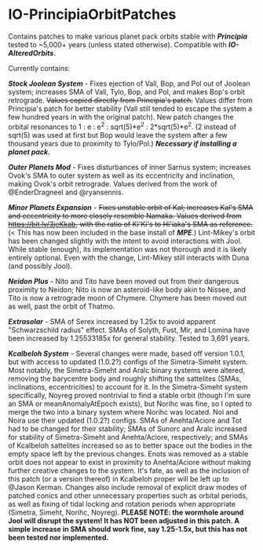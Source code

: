 # IO-PrincipiaOrbitPatches
Contains patches to make various planet pack orbits stable with ***Principia*** tested to ~5,000+ years (unless stated otherwise).
Compatible with ***IO-AlteredOrbits***.

Currently contains:

  ***Stock Joolean System*** - Fixes ejection of Vall, Bop, and Pol out of Joolean system; increases SMA of Vall, Tylo, Bop, and Pol, and makes Bop's orbit retrograde. ~~Values copied directly from Principia's patch.~~ Values differ from Principia's patch for better stability (Vall still tended to escape the system a few hundred years in with the original patch). New patch changes the orbital resonances to 1 : e : e<sup>2</sup> : sqrt(5)\*e<sup>2</sup> : 2\*sqrt(5)\*e<sup>2</sup>. (2 instead of sqrt(5) was used at first but Bop would leave the system after a few thousand years due to proximity to Tylo/Pol.)
***Necessary if installing a planet pack.***
  
  ***Outer Planets Mod*** - Fixes disturbances of inner Sarnus system; increases Ovok's SMA to outer system as well as its eccentricity and inclination, making Ovok's orbit retrograde. Values derived from the work of @EnderDragneel and @ryansennis.
  
  ***Minor Planets Expansion*** - ~~Fixes unstable orbit of Kal; increases Kal's SMA and eccentricity to more closely resemble Namaka. Values derived from https://bit.ly/3jeKkab, with the ratio of Ki'Ki's to Hi'iaka's SMA as reference.~~ (< This has now been included in the base install of ***MPE***.) Lint-Mikey's orbit has been changed slightly with the intent to avoid interactions with Jool. While stable (enough), its implementation was not thorough and it is likely entirely optional. Even with the change, Lint-Mikey still interacts with Duna (and possibly Jool).
  
  ***Neidon Plus*** - Nito and Tito have been moved out from their dangerous proximity to Neidon; Nito is now an asteroid-like body akin to Nissee, and Tito is now a retrograde moon of Chymere. Chymere has been moved out as well, past the orbit of Thatmo.
  
  ***Extrasolar*** - SMA of Serex increased by 1.25x to avoid apparent "Schwarzschild radius" effect. SMAs of Solyth, Fust, Mir, and Lomina have been increased by 1.25533185x for general stability. Tested to 3,691 years.
  
  ***Kcalbeloh System*** - Several changes were made, based off version 1.0.1, but with access to updated (1.0.2?) configs of the Simetra-Simeht system. Most notably, the Simetra-Simeht and Aralc binary systems were altered, removing the barycentre body and roughly shifting the sattelites (SMAs, inclinations, eccentricities) to account for it. In the Simetra-Simeht system specifically, Noyreg proved nontrivial to find a stable orbit (though I'm sure an SMA or meanAnomalyAtEpoch exists), but Norihc was fine, so I opted to merge the two into a binary system where Norihc was located. Noi and Noira use their updated (1.0.2?) configs. SMAs of Anehta/Aciore and Tot had to be changed for their stability; SMAs of Sunorc and Aralc increased for stability of Simetra-Simeht and Anehta/Aciore, respectively; and SMAs of Kcalbeloh sattelites increased so as to better space out the bodies in the empty space left by the previous changes. Enots was removed as a stable orbit does not appear to exist in proximity to Anehta/Aciore without making further creative changes to the system. It's fate, as well as the inclusion of this patch (or a version thereof) in Kcalbeloh proper will be left up to @Jason Kerman. Changes also include removal of explicit draw modes of patched conics and other unnecessary properties such as orbital periods, as well as fixing of tidal locking and rotation periods when appropriate (Simetra, Simeht, Norihc, Noyreg). 
**PLEASE NOTE: the wormhole around Jool will disrupt the system! It has NOT been adjusted in this patch. A simple increase in SMA should work fine, say 1.25-1.5x, but this has not been tested nor implemented.**
